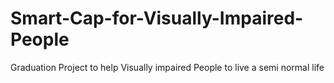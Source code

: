 # Smart-Cap-for-Visually-Impaired-People
Graduation Project to help Visually impaired People to live a  semi normal life
